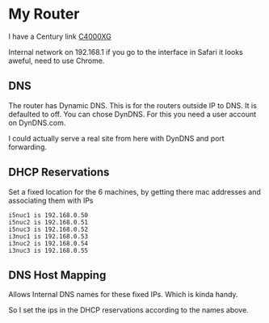 # My Router

I have a Century link [C4000XG](https://www.centurylink.com/content/dam/home/help/internet/downloads/modem-user-guides/C4000_Datasheet_05-2020.pdf)

Internal network on 192.168.1 if you go to the interface in Safari it looks aweful, need to use Chrome. 

## DNS

The router has Dynamic DNS.  This is for the routers outside IP to DNS.  It is defaulted to 
off.  You can chose DynDNS.  For this you need a user account on DynDNS.com.  

I could actually serve a real site from here with DynDNS and port forwarding. 

## DHCP Reservations

Set a fixed location for the 6 machines, by getting there mac addresses and associating them 
with IPs

    i5nuc1 is 192.168.0.50
    i5nuc2 is 192.168.0.51
    i5nuc3 is 192.168.0.52
    i3nuc1 is 192.168.0.53
    i3nuc2 is 192.168.0.54
    i3nuc3 is 192.168.0.55

## DNS Host Mapping 

Allows Internal DNS names for these fixed IPs.   Which is kinda handy. 

So I set the ips in the DHCP reservations according to the names above. 


